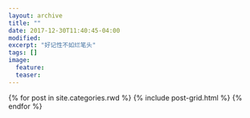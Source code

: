 ```yaml
---
layout: archive
title: ""
date: 2017-12-30T11:40:45-04:00
modified:
excerpt: "好记性不如烂笔头"
tags: []
image: 
  feature: 
  teaser:
---
```



<div class="tiles">
{% for post in site.categories.rwd %}
  {% include post-grid.html %}
{% endfor %}
</div><!-- /.tiles 把所有categories 有 rwd列出來-->